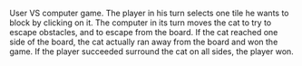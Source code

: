 User VS computer game. 
The player in his turn selects one tile he wants to block by clicking on it.
The computer in its turn moves the cat to try to escape obstacles, and to escape from the board. 
If the cat reached one side of the board, the cat actually ran away from the board and won the game. 
If the player succeeded surround the cat on all sides, the player won. 
